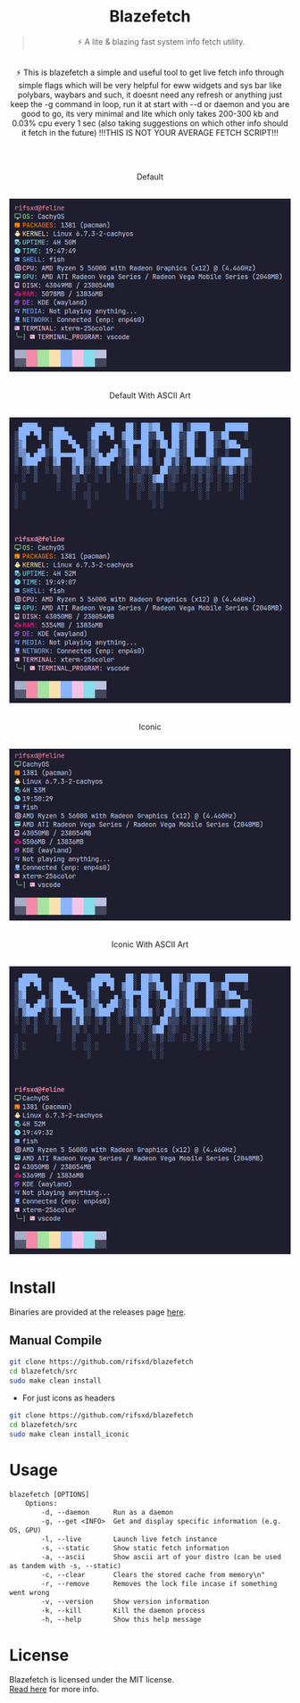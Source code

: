 <div align="center">
	<h1>Blazefetch</h1>
	<blockquote align="center">⚡ A lite & blazing fast system info fetch utility.</blockquote>
	<p><br>
		⚡ This is blazefetch a simple and useful tool to get live fetch info through simple flags which will be very helpful for eww widgets and sys bar like polybars, waybars and such, it doesnt need any refresh or anything just keep the -g command in loop, run it at start with --d or daemon and you are good to go, its very minimal and lite which only takes 200-300 kb and 0.03% cpu every 1 sec (also taking suggestions on which other info should it fetch in the future) !!!THIS IS NOT YOUR AVERAGE FETCH SCRIPT!!!
	</p><br>
	<p><br> Default</p><br>
	<img src="/assets/preview_default.png">
	<p><br> Default With ASCII Art</p><br>
	<img src="/assets/preview_default_ascii.png">
	<p><br> Iconic</p><br>
	<img src="/assets/preview_iconic.png">
	<p><br> Iconic With ASCII Art</p><br>
	<img src="/assets/preview_iconic_ascii.png">
</div>

# Install
Binaries are provided at the releases page [here](https://github.com/rifsxd/blazefetch/releases).

## Manual Compile
```sh
git clone https://github.com/rifsxd/blazefetch
cd blazefetch/src
sudo make clean install
```
 - For just icons as headers
```sh
git clone https://github.com/rifsxd/blazefetch
cd blazefetch/src
sudo make clean install_iconic
```  

# Usage
	blazefetch [OPTIONS]
		Options:
			-d, --daemon      Run as a daemon
			-g, --get <INFO>  Get and display specific information (e.g. OS, GPU)
			-l, --live        Launch live fetch instance
			-s, --static      Show static fetch information
			-a, --ascii       Show ascii art of your distro (can be used as tandem with -s, --static)
			-c, --clear       Clears the stored cache from memory\n"
			-r, --remove      Removes the lock file incase if something went wrong
			-v, --version     Show version information
			-k, --kill        Kill the daemon process
			-h, --help        Show this help message

# License
Blazefetch is licensed under the MIT license.  
[Read here](LICENSE) for more info.
